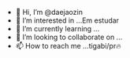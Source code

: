 - 👋 Hi, I’m @daejaozin
- 👀 I’m interested in ...Em estudar 
- 🌱 I’m currently learning ...
- 💞️ I’m looking to collaborate on ...
- 📫 How to reach me ...tigabi/pr🔥

<!---
daejaozin/daejaozin is a ✨ special ✨ repository because its `README.md` (this file) appears on your GitHub profile.
You can click the Preview link to take a look at your changes.
--->
